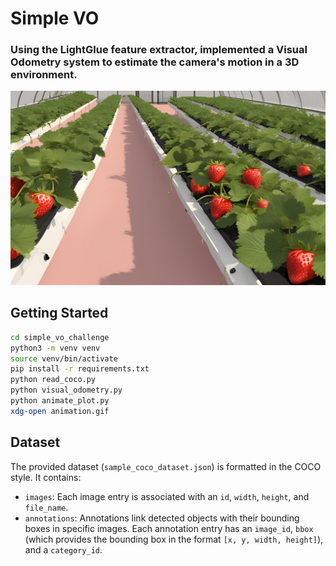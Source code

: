 
# Simple VO
### Using the LightGlue feature extractor, implemented a Visual Odometry system to estimate the camera's motion in a 3D environment.

![vo](vo.png)

## Getting Started

```bash
cd simple_vo_challenge
python3 -m venv venv
source venv/bin/activate
pip install -r requirements.txt
python read_coco.py
python visual_odometry.py
python animate_plot.py
xdg-open animation.gif
```

## Dataset

The provided dataset (`sample_coco_dataset.json`) is formatted in the COCO style. It contains:
- `images`: Each image entry is associated with an `id`, `width`, `height`, and `file_name`.
- `annotations`: Annotations link detected objects with their bounding boxes in specific images. Each annotation entry has an `image_id`, `bbox` (which provides the bounding box in the format `[x, y, width, height]`), and a `category_id`.

